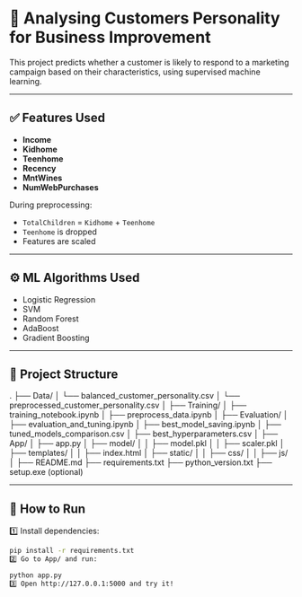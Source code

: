 # 🧩 Analysing Customers Personality for Business Improvement

This project predicts whether a customer is likely to respond to a marketing campaign based on their characteristics, using supervised machine learning.

---

## ✅ Features Used
- **Income**
- **Kidhome**
- **Teenhome**
- **Recency**
- **MntWines**
- **NumWebPurchases**

During preprocessing:
- `TotalChildren` = `Kidhome` + `Teenhome`
- `Teenhome` is dropped
- Features are scaled

---

## ⚙️ ML Algorithms Used
- Logistic Regression
- SVM
- Random Forest
- AdaBoost
- Gradient Boosting

---

## 📂 Project Structure

.
├── Data/
│ └── balanced_customer_personality.csv
│ └── preprocessed_customer_personality.csv
│
├── Training/
│ ├── training_notebook.ipynb
│ ├── preprocess_data.ipynb
│
├── Evaluation/
│ ├── evaluation_and_tuning.ipynb
│ ├── best_model_saving.ipynb
│ ├── tuned_models_comparison.csv
│ ├── best_hyperparameters.csv
│
├── App/
│ ├── app.py
│ ├── model/
│ │ ├── model.pkl
│ │ ├── scaler.pkl
│ ├── templates/
│ │ ├── index.html
│ ├── static/
│ │ ├── css/
│ │ ├── js/
│
├── README.md
├── requirements.txt
├── python_version.txt
├── setup.exe (optional)

---

## 🚀 How to Run

1️⃣ Install dependencies:
```bash
pip install -r requirements.txt
2️⃣ Go to App/ and run:

python app.py
3️⃣ Open http://127.0.0.1:5000 and try it!

